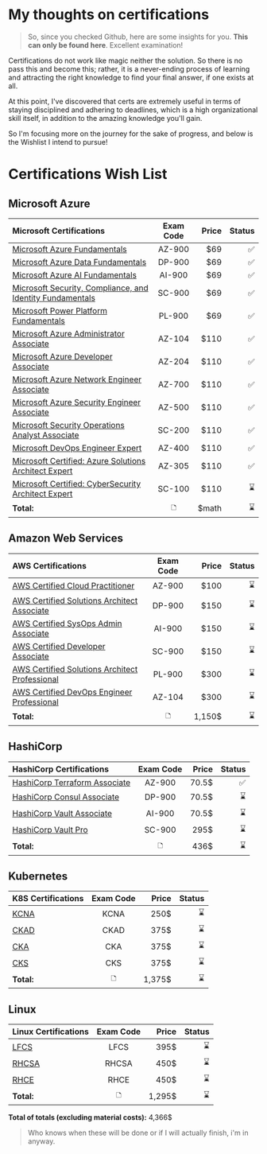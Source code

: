 
# My thoughts on certifications
> So, since you checked Github, here are some insights for you. **This can only be found here**. Excellent examination!

Certifications do not work like magic neither the solution. So there is no pass this and become this; rather, it is a never-ending process of learning and attracting the right knowledge to find your final answer, if one exists at all.

At this point, I've discovered that certs are extremely useful in terms of staying disciplined and adhering to deadlines, which is a high organizational skill itself, in addition to the amazing knowledge you'll gain.

So I'm focusing more on the journey for the sake of progress, and below is the Wishlist I intend to pursue!

# Certifications Wish List
## Microsoft Azure
| **Microsoft Certifications**                                    | **Exam Code** | **Price** | **Status**|
|:--------                                                        | :--------:    | --------: | --------: |
| [Microsoft Azure Fundamentals]()                                    |  AZ-900       |   $69     |   ✅   |
| [Microsoft Azure Data Fundamentals]()                                |   DP-900      |   $69     |   ✅   |
| [Microsoft Azure AI Fundamentals]()                                  |  AI-900       |   $69     |   ✅   |
| [Microsoft Security, Compliance, and Identity Fundamentals]()        |   SC-900      |   $69     |   ✅   |
| [Microsoft Power Platform Fundamentals]()                            |   PL-900      |   $69     |   ✅   |
| [Microsoft Azure Administrator Associate]()                          |   AZ-104      |   $110    |   ✅   |
| [Microsoft Azure Developer Associate]()                             |   AZ-204      |   $110    |   ✅   |
| [Microsoft Azure Network Engineer Associate]()                       |   AZ-700      |   $110    |   ✅   |
| [Microsoft Azure Security Engineer Associate]()                      |   AZ-500      |   $110    |   ✅   |
| [Microsoft Security Operations Analyst Associate]()                 |   SC-200      |   $110    |   ✅   |
| [Microsoft DevOps Engineer Expert]()                                |   AZ-400      |   $110    |   ✅   |
| [Microsoft Certified: Azure Solutions Architect Expert]()            |   AZ-305      |   $110    |   ✅   |
| [Microsoft Certified: CyberSecurity Architect Expert]()              |   SC-100      |   $110    |   ⌛️   |
| **Total:**                                                      |   🗅           |   $math   |   ⌛️   |


## Amazon Web Services
| **AWS Certifications**                                          | **Exam Code** | **Price** | **Status**|
|:--------                                                        | :--------:    | --------: | --------: |
| [AWS Certified Cloud Practitioner](https://aws.amazon.com/fr/certification/certified-cloud-practitioner/)                                 |  AZ-900       |   $100     |   ⌛️   |
| [AWS Certified Solutions Architect Associate](https://aws.amazon.com/fr/certification/certified-solutions-architect-associate/)                      |   DP-900      |   $150     |   ⌛️   |
| [AWS Certified SysOps Admin Associate](https://aws.amazon.com/fr/certification/certified-sysops-admin-associate/)                             |  AI-900       |   $150     |   ⌛️   |
| [AWS Certified Developer Associate](https://aws.amazon.com/fr/certification/certified-developer-associate/)                                |   SC-900      |   $150     |   ⌛️   |
| [AWS Certified Solutions Architect Professional](https://aws.amazon.com/fr/certification/certified-solutions-architect-professional/)                   |   PL-900      |   $300     |   ⌛️   |
| [AWS Certified DevOps Engineer Professional](https://aws.amazon.com/fr/certification/certified-devops-engineer-professional/)                      |   AZ-104      |   $300     |   ⌛️   |
| **Total:**                                                      |     🗅         |   1,150$   |   ⌛️   |

## HashiCorp
| **HashiCorp Certifications**                                 | **Exam Code** | **Price**   | **Status**|
|:--------                                                     | :--------:    | --------:   | --------: |
| [HashiCorp Terraform Associate]()                                |  AZ-900       |   70.5$     |   ✅   |
| [HashiCorp Consul Associate](https://www.hashicorp.com/certification/consul-associate)                                   |   DP-900      |   70.5$     |   ⌛️   |
| [HashiCorp Vault Associate](https://www.hashicorp.com/certification/vault-associate)                                    |  AI-900       |   70.5$     |   ⌛️   |
| [HashiCorp Vault Pro](https://www.hashicorp.com/certification/vault-operations-professional)                                          |   SC-900      |   295$      |   ⌛️   |
| **Total:**                                                   |    🗅          |   436$     |   ⌛️   |

## Kubernetes
| **K8S Certifications**                                       | **Exam Code** | **Price**   | **Status**|
|:--------                                                     | :--------:    | --------:   | --------: |
| [KCNA](https://training.linuxfoundation.org/certification/kubernetes-cloud-native-associate/)                                                          |  KCNA        |   250$      |   ⌛️   |
| [CKAD](https://www.cncf.io/certification/ckad/)                                                          |   CKAD       |   375$      |   ⌛️   |
| [CKA](https://www.cncf.io/certification/cka/)                                                           | CKA        |   375$      |   ⌛️   |
| [CKS](https://www.cncf.io/certification/cks/)                                                           |   CKS       |   375$      |   ⌛️   |
| **Total:**                                                   |    🗅          |   1,375$    |   ⌛️   |

## Linux
| **Linux Certifications**                                       | **Exam Code** | **Price**   | **Status**|
|:--------                                                     | :--------:    | --------:   | --------: |
| [LFCS](https://training.linuxfoundation.org/certification/linux-foundation-certified-sysadmin-lfcs/)                                                          |  LFCS       |   395$     |   ⌛️   |
| [RHCSA](https://www.redhat.com/en/services/training/ex200-red-hat-certified-system-administrator-rhcsa-exam)                                                          |   RHCSA      |   450$     |   ⌛️   |
| [RHCE](https://www.redhat.com/en/services/training/ex294-red-hat-certified-engineer-rhce-exam-red-hat-enterprise-linux-8)                                                          | RHCE         |   450$      |   ⌛️   |
| **Total:**                                                   |    🗅          |   1,295$    |   ⌛️   |




**Total of totals (excluding material costs):** 4,366$
> Who knows when these will be done or if I will actually finish, i'm in anyway.
